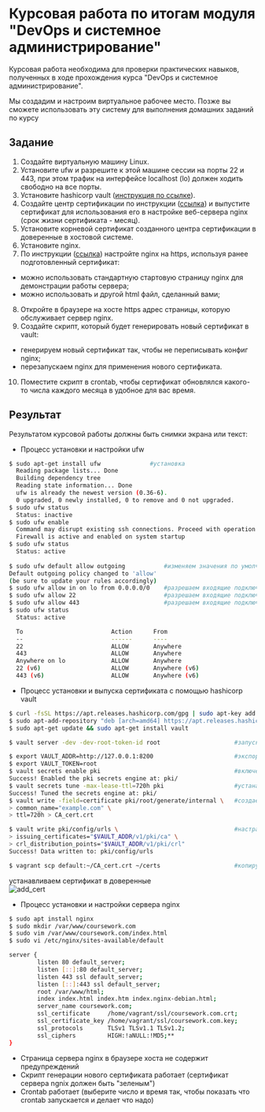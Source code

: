 # Курсовая работа по итогам модуля "DevOps и системное администрирование"

Курсовая работа необходима для проверки практических навыков, полученных в ходе прохождения курса "DevOps и системное администрирование".

Мы создадим и настроим виртуальное рабочее место. Позже вы сможете использовать эту систему для выполнения домашних заданий по курсу

## Задание

1. Создайте виртуальную машину Linux.
2. Установите ufw и разрешите к этой машине сессии на порты 22 и 443, при этом трафик на интерфейсе localhost (lo) должен ходить свободно на все порты.
3. Установите hashicorp vault ([инструкция по ссылке](https://learn.hashicorp.com/tutorials/vault/getting-started-install?in=vault/getting-started#install-vault)).
4. Cоздайте центр сертификации по инструкции ([ссылка](https://learn.hashicorp.com/tutorials/vault/pki-engine?in=vault/secrets-management)) и выпустите сертификат для использования его в настройке веб-сервера nginx (срок жизни сертификата - месяц).
5. Установите корневой сертификат созданного центра сертификации в доверенные в хостовой системе.
6. Установите nginx.
7. По инструкции ([ссылка](https://nginx.org/en/docs/http/configuring_https_servers.html)) настройте nginx на https, используя ранее подготовленный сертификат:
  - можно использовать стандартную стартовую страницу nginx для демонстрации работы сервера;
  - можно использовать и другой html файл, сделанный вами;
8. Откройте в браузере на хосте https адрес страницы, которую обслуживает сервер nginx.
9. Создайте скрипт, который будет генерировать новый сертификат в vault:
  - генерируем новый сертификат так, чтобы не переписывать конфиг nginx;
  - перезапускаем nginx для применения нового сертификата.
10. Поместите скрипт в crontab, чтобы сертификат обновлялся какого-то числа каждого месяца в удобное для вас время.

## Результат

Результатом курсовой работы должны быть снимки экрана или текст:

- Процесс установки и настройки ufw
```bash
$ sudo apt-get install ufw              #установка
  Reading package lists... Done
  Building dependency tree       
  Reading state information... Done
  ufw is already the newest version (0.36-6).
  0 upgraded, 0 newly installed, 0 to remove and 0 not upgraded.
$ sudo ufw status
  Status: inactive
$ sudo ufw enable
  Command may disrupt existing ssh connections. Proceed with operation (y|n)? y
  Firewall is active and enabled on system startup
$ sudo ufw status
  Status: active
  
$ sudo ufw default allow outgoing           #изменяем значения по умолчанию для исходящих соединений на "разрешено"
Default outgoing policy changed to 'allow'
(be sure to update your rules accordingly)
$ sudo ufw allow in on lo from 0.0.0.0/0    #разрешаем входящие подключения на localhost
$ sudo ufw allow 22                         #разрешаем входящие подключения по любому порту 22
$ sudo ufw allow 443                        #разрешаем входящие подключения по любому порту 443
$ sudo ufw status
  Status: active

  To                         Action      From
  --                         ------      ----
  22                         ALLOW       Anywhere                  
  443                        ALLOW       Anywhere                  
  Anywhere on lo             ALLOW       Anywhere                  
  22 (v6)                    ALLOW       Anywhere (v6)             
  443 (v6)                   ALLOW       Anywhere (v6)  
```
- Процесс установки и выпуска сертификата с помощью hashicorp vault
```bash
$ curl -fsSL https://apt.releases.hashicorp.com/gpg | sudo apt-key add -                                  #устанавливаем hashicorp vault
$ sudo apt-add-repository "deb [arch=amd64] https://apt.releases.hashicorp.com $(lsb_release -cs) main"
$ sudo apt-get update && sudo apt-get install vault

$ vault server -dev -dev-root-token-id root                     #запускаем сервер vault в отдельной сессии

$ export VAULT_ADDR=http://127.0.0.1:8200                       #экспортируем переменные сред для адреса севрера хранилища и для проверки подлинности
$ export VAULT_TOKEN=root
$ vault secrets enable pki                                      #включем механизм pki
Success! Enabled the pki secrets engine at: pki/
$ vault secrets tune -max-lease-ttl=720h pki                    #устаналиваем максимальное время выдачи сертификатов месяц
Success! Tuned the secrets engine at: pki/
$ vault write -field=certificate pki/root/generate/internal \   #создаем корневой сертификат, сохраняем как CA_cert.crt
> common_name="example.com" \
> ttl=720h > CA_cert.crt

$ vault write pki/config/urls \                                 #настраиваем URL-адреса центра сертификации и CRL
> issuing_certificates="$VAULT_ADDR/v1/pki/ca" \
> crl_distribution_points="$VAULT_ADDR/v1/pki/crl"
Success! Data written to: pki/config/urls

$ vagrant scp default:~/CA_cert.crt ~/certs                     #копируем сертификат на хостовую машину
```
устанавливаем сертификат в доверенные  
![add_cert](https://user-images.githubusercontent.com/87534423/149737701-31db6f33-4be7-40fd-bfbe-9e8a4e2fb79a.jpg)

- Процесс установки и настройки сервера nginx
```bash
$ sudo apt install nginx
$ sudo mkdir /var/www/coursework.com
$ sudo vim /var/www/coursework.com/index.html
$ sudo vi /etc/nginx/sites-available/default

server {
        listen 80 default_server;
        listen [::]:80 default_server;
        listen 443 ssl default_server;
        listen [::]:443 ssl default_server;
        root /var/www/html;
        index index.html index.htm index.nginx-debian.html;
        server_name coursework.com;
        ssl_certificate     /home/vagrant/ssl/coursework.com.crt;
        ssl_certificate_key /home/vagrant/ssl/coursework.com.key;
        ssl_protocols       TLSv1 TLSv1.1 TLSv1.2;
        ssl_ciphers         HIGH:!aNULL:!MD5;**
}


```

- Страница сервера nginx в браузере хоста не содержит предупреждений 
- Скрипт генерации нового сертификата работает (сертификат сервера ngnix должен быть "зеленым")
- Crontab работает (выберите число и время так, чтобы показать что crontab запускается и делает что надо)
